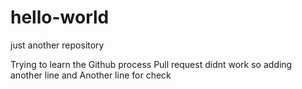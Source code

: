 # hello-world
just another repository

Trying to learn the Github process 
Pull request didnt work so adding another line
and Another line for check
